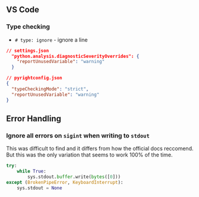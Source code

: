## VS Code

### Type checking

- `# type: ignore` - ignore a line

```json
// settings.json
  "python.analysis.diagnosticSeverityOverrides": {
    "reportUnusedVariable": "warning"
  }
```

```json
// pyrightconfig.json
{
  "typeCheckingMode": "strict",
  "reportUnusedVariable": "warning"
}
```

## Error Handling

### Ignore all errors on `sigint` when writing to `stdout`

This was difficult to find and it differs from how the official docs reccomend.
But this was the only variation that seems to work 100% of the time.

```python
try:
    while True:
        sys.stdout.buffer.write(bytes([0]))
except (BrokenPipeError, KeyboardInterrupt):
    sys.stdout = None
```
